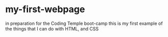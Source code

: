 # my-first-webpage
in preparation for the Coding Temple boot-camp this is my first example of the things that I can do with HTML, and CSS
